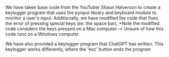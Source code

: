 We have taken base code from the YouTuber Shaun Halverson to create a keylogger program that uses the pynput library and keyboard module to monitor a user's input.
Additionally, we have modified the code that fixes the error of pressing special keys (ex: the space bar).
  *Note the modified code considers the keys pressed on a Mac computer--> Unsure of how this code runs on a Windows computer

We have also provided a keylogger program that ChatGPT has written.
This keylogger works differently, where the 'esc' button ends the program
